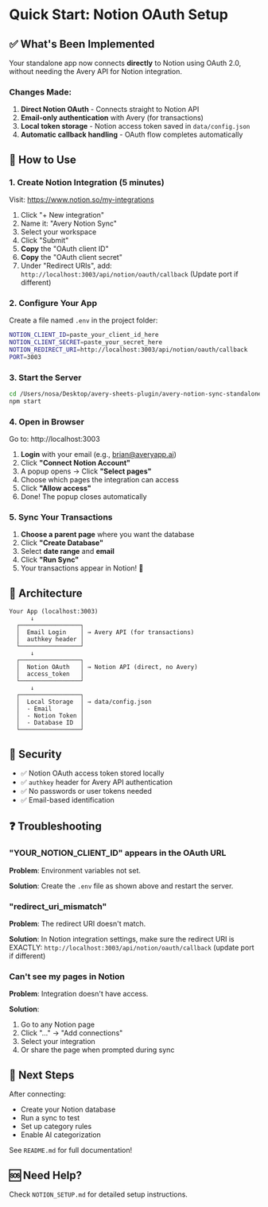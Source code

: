 # Quick Start: Notion OAuth Setup

## ✅ What's Been Implemented

Your standalone app now connects **directly** to Notion using OAuth 2.0, without needing the Avery API for Notion integration.

### Changes Made:

1. **Direct Notion OAuth** - Connects straight to Notion API
2. **Email-only authentication** with Avery (for transactions)
3. **Local token storage** - Notion access token saved in `data/config.json`
4. **Automatic callback handling** - OAuth flow completes automatically

## 🚀 How to Use

### 1. Create Notion Integration (5 minutes)

Visit: https://www.notion.so/my-integrations

1. Click "+ New integration"
2. Name it: "Avery Notion Sync"
3. Select your workspace
4. Click "Submit"
5. **Copy** the "OAuth client ID"
6. **Copy** the "OAuth client secret"
7. Under "Redirect URIs", add: `http://localhost:3003/api/notion/oauth/callback`
   (Update port if different)

### 2. Configure Your App

Create a file named `.env` in the project folder:

```bash
NOTION_CLIENT_ID=paste_your_client_id_here
NOTION_CLIENT_SECRET=paste_your_secret_here
NOTION_REDIRECT_URI=http://localhost:3003/api/notion/oauth/callback
PORT=3003
```

### 3. Start the Server

```bash
cd /Users/nosa/Desktop/avery-sheets-plugin/avery-notion-sync-standalone
npm start
```

### 4. Open in Browser

Go to: http://localhost:3003

1. **Login** with your email (e.g., brian@averyapp.ai)
2. Click **"Connect Notion Account"**
3. A popup opens → Click **"Select pages"**
4. Choose which pages the integration can access
5. Click **"Allow access"**
6. Done! The popup closes automatically

### 5. Sync Your Transactions

1. **Choose a parent page** where you want the database
2. Click **"Create Database"**
3. Select **date range** and **email**
4. Click **"Run Sync"**
5. Your transactions appear in Notion! 🎉

## 📁 Architecture

```
Your App (localhost:3003)
      ↓
  ┌─────────────────┐
  │  Email Login    │ → Avery API (for transactions)
  │  authkey header │
  └─────────────────┘
      ↓
  ┌─────────────────┐
  │  Notion OAuth   │ → Notion API (direct, no Avery)
  │  access_token   │
  └─────────────────┘
      ↓
  ┌─────────────────┐
  │  Local Storage  │ → data/config.json
  │  - Email        │
  │  - Notion Token │
  │  - Database ID  │
  └─────────────────┘
```

## 🔐 Security

- ✅ Notion OAuth access token stored locally
- ✅ `authkey` header for Avery API authentication
- ✅ No passwords or user tokens needed
- ✅ Email-based identification

## ❓ Troubleshooting

### "YOUR_NOTION_CLIENT_ID" appears in the OAuth URL

**Problem**: Environment variables not set.

**Solution**: Create the `.env` file as shown above and restart the server.

### "redirect_uri_mismatch"

**Problem**: The redirect URI doesn't match.

**Solution**: In Notion integration settings, make sure the redirect URI is EXACTLY:
`http://localhost:3003/api/notion/oauth/callback` (update port if different)

### Can't see my pages in Notion

**Problem**: Integration doesn't have access.

**Solution**:

1. Go to any Notion page
2. Click "..." → "Add connections"
3. Select your integration
4. Or share the page when prompted during sync

## 🎯 Next Steps

After connecting:

- Create your Notion database
- Run a sync to test
- Set up category rules
- Enable AI categorization

See `README.md` for full documentation!

## 🆘 Need Help?

Check `NOTION_SETUP.md` for detailed setup instructions.

